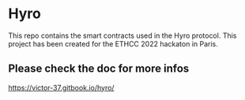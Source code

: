 # Hyro

This repo contains the smart contracts used in the Hyro protocol. This project has been created for the ETHCC 2022 hackaton in Paris.

## Please check the doc for more infos

https://victor-37.gitbook.io/hyro/
